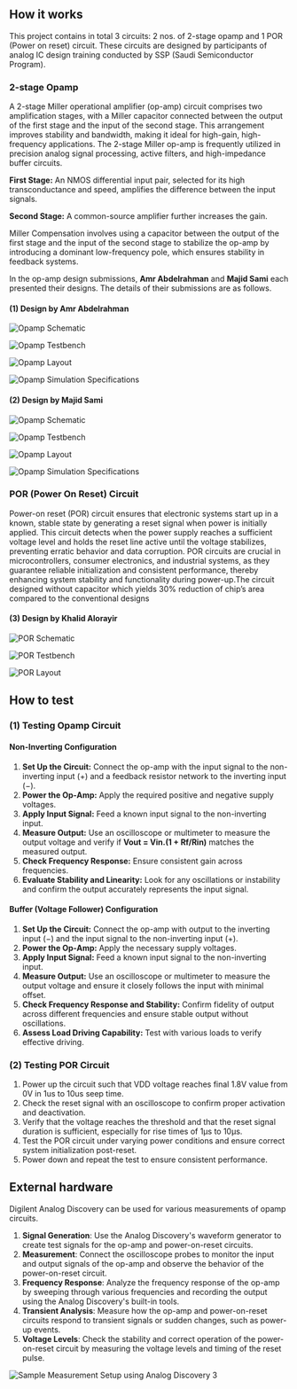 <!---

This file is used to generate your project datasheet. Please fill in the information below and delete any unused
sections.

You can also include images in this folder and reference them in the markdown. Each image must be less than
512 kb in size, and the combined size of all images must be less than 1 MB.
-->

## How it works
This project contains in total 3 circuits: 2 nos. of 2-stage opamp and 1 POR (Power on reset) circuit. These circuits are  designed by participants of analog IC design training conducted by SSP (Saudi Semiconductor Program). 

### 2-stage Opamp
A 2-stage Miller operational amplifier (op-amp) circuit comprises two amplification stages, with a Miller capacitor connected between the output of the first stage and the input of the second stage. This arrangement improves stability and bandwidth, making it ideal for high-gain, high-frequency applications. The 2-stage Miller op-amp is frequently utilized in precision analog signal processing, active filters, and high-impedance buffer circuits.

**First Stage:** An NMOS differential input pair, selected for its high transconductance and speed, amplifies the difference between the input signals.

**Second Stage:** A common-source amplifier further increases the gain.

Miller Compensation involves using a capacitor between the output of the first stage and the input of the second stage to stabilize the op-amp by introducing a dominant low-frequency pole, which ensures stability in feedback systems.

In the op-amp design submissions, **Amr Abdelrahman** and **Majid Sami** each presented their designs. The details of their submissions are as follows.

#### (1) Design by Amr Abdelrahman

![Opamp Schematic](pic_opamp_sch.png "Opamp Schematic")

![Opamp Testbench](pic_opamp_testbench.png "Opamp Testbench")

![Opamp Layout](pic_opamp_layout.png "Opamp Layout")

![Opamp Simulation Specifications](pic_opamp_Specs.png "Opamp Simulation Specifications")

#### (2) Design by Majid Sami

![Opamp Schematic](pic1_opamp_sch.png "Opamp Schematic")

![Opamp Testbench](pic1_opamp_testbench.png "Opamp Testbench")

![Opamp Layout](pic1_opamp_layout.png "Opamp Layout")

![Opamp Simulation Specifications](pic1_opamp_specs.png "Opamp Simulation Specifications")

### POR (Power On Reset) Circuit
Power-on reset (POR) circuit ensures that electronic systems start up in a known, stable state by generating a reset signal when power is initially applied. This circuit detects when the power supply reaches a sufficient voltage level and holds the reset line active until the voltage stabilizes, preventing erratic behavior and data corruption. POR circuits are crucial in microcontrollers, consumer electronics, and industrial systems, as they guarantee reliable initialization and consistent performance, thereby enhancing system stability and functionality during power-up.The circuit designed without capacitor which yields 30% reduction of chip’s area compared to the conventional designs

#### (3) Design by Khalid Alorayir

![POR Schematic](pic_por_sch.png "POR Schematic")

![POR Testbench](pic_por_testbench.png "POR Testbench")

![POR Layout](pic_por_lay.png "POR Layout")

## How to test
### (1) Testing Opamp Circuit
#### Non-Inverting Configuration
1. **Set Up the Circuit:** Connect the op-amp with the input signal to the non-inverting input (+) and a feedback resistor network to the inverting input (−).
2. **Power the Op-Amp:** Apply the required positive and negative supply voltages.
3. **Apply Input Signal:** Feed a known input signal to the non-inverting input.
4. **Measure Output:** Use an oscilloscope or multimeter to measure the output voltage and verify if **Vout = Vin.(1 + Rf/Rin)** matches the measured output.
5. **Check Frequency Response:** Ensure consistent gain across frequencies.
6. **Evaluate Stability and Linearity:** Look for any oscillations or instability and confirm the output accurately represents the input signal.

#### Buffer (Voltage Follower) Configuration
1. **Set Up the Circuit:** Connect the op-amp with output to the inverting input (−) and the input signal to the non-inverting input (+).
2. **Power the Op-Amp:** Apply the necessary supply voltages.
3. **Apply Input Signal:** Feed a known input signal to the non-inverting input.
4. **Measure Output:** Use an oscilloscope or multimeter to measure the output voltage and ensure it closely follows the input with minimal offset.
5. **Check Frequency Response and Stability:** Confirm fidelity of output across different frequencies and ensure stable output without oscillations.
6. **Assess Load Driving Capability:** Test with various loads to verify effective driving.

### (2) Testing POR Circuit
1. Power up the circuit such that VDD voltage reaches final 1.8V value from 0V in 1us to 10us seep time.
2. Check the reset signal with an oscilloscope to confirm proper activation and deactivation.
3. Verify that the voltage reaches the threshold and that the reset signal duration is sufficient, especially for rise times of 1µs to 10µs.
4. Test the POR circuit under varying power conditions and ensure correct system initialization post-reset.
5. Power down and repeat the test to ensure consistent performance.

## External hardware
Digilent Analog Discovery can be used for various measurements of opamp circuits. 

1. **Signal Generation**: Use the Analog Discovery's waveform generator to create test signals for the op-amp and power-on-reset circuits.
2. **Measurement**: Connect the oscilloscope probes to monitor the input and output signals of the op-amp and observe the behavior of the power-on-reset circuit.
3. **Frequency Response**: Analyze the frequency response of the op-amp by sweeping through various frequencies and recording the output using the Analog Discovery's built-in tools.
4. **Transient Analysis**: Measure how the op-amp and power-on-reset circuits respond to transient signals or sudden changes, such as power-up events.
5. **Voltage Levels**: Check the stability and correct operation of the power-on-reset circuit by measuring the voltage levels and timing of the reset pulse.

![Sample Measurement Setup using Analog Discovery 3](pic_analog_discovery.jpeg "Sample Measurement Setup using Analog Discovery 3")